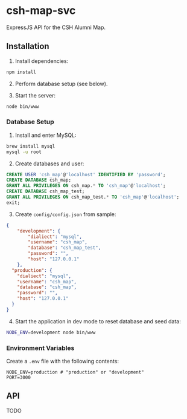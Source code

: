 # csh-map-svc

ExpressJS API for the CSH Alumni Map.

## Installation

1) Install dependencies:

```bash
npm install
```

2) Perform database setup (see below).

3) Start the server:

```bash
node bin/www
```

### Database Setup

1) Install and enter MySQL:

```bash
brew install mysql
mysql -u root
```

2) Create databases and user:

```sql
CREATE USER 'csh_map'@'localhost' IDENTIFIED BY 'password';
CREATE DATABASE csh_map;
GRANT ALL PRIVILEGES ON csh_map.* TO 'csh_map'@'localhost';
CREATE DATABASE csh_map_test;
GRANT ALL PRIVILEGES ON csh_map_test.* TO 'csh_map'@'localhost';
exit;
```

3) Create `config/config.json` from sample:

```json
{
	"development": {
		"dialiect": "mysql",
		"username": "csh_map",
		"database": "csh_map_test",
		"password": "",
		"host": "127.0.0.1"
	},
  "production": {
    "dialiect": "mysql",
    "username": "csh_map",
    "database": "csh_map",
    "password": "",
    "host": "127.0.0.1"
  }
}

```

4) Start the application in dev mode to reset database and seed data:

```bash
NODE_ENV=development node bin/www
```

### Environment Variables

Create a `.env` file with the following contents:

```
NODE_ENV=production # "production" or "development"
PORT=3000
```

## API

TODO
